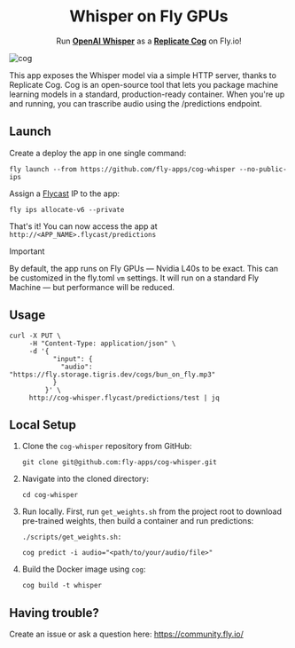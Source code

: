 <div align="center">
    <h1>Whisper on Fly GPUs</h1>
    <p>Run <strong><a href="https://github.com/openai/whisper">OpenAI Whisper</a></strong> as a <strong><a href="https://github.com/replicate/cog">Replicate Cog</a></strong> on Fly.io!</p>
</div>

![cog](https://github.com/fly-apps/cog-whisper/assets/3727384/4d757f88-29c1-4966-ace9-01d0b1a630ac)

This app exposes the Whisper model via a simple HTTP server, thanks to Replicate Cog. Cog is an open-source tool that lets you package machine learning models in a standard, production-ready container. When you're up and running, you can trascribe audio using the /predictions endpoint.

## Launch

Create a deploy the app in one single command:

```console
fly launch --from https://github.com/fly-apps/cog-whisper --no-public-ips
```

Assign a [Flycast](https://fly.io/docs/networking/private-networking/#flycast-private-load-balancing) IP to the app:

```console
fly ips allocate-v6 --private
```

That's it! You can now access the app at `http://<APP_NAME>.flycast/predictions`

> [!IMPORTANT]  
> By default, the app runs on Fly GPUs — Nvidia L40s to be exact. This can be customized in the fly.toml `vm` settings. It will run on a standard Fly Machine — but performance will be reduced.

## Usage

```console
curl -X PUT \
     -H "Content-Type: application/json" \
     -d '{
           "input": {
             "audio": "https://fly.storage.tigris.dev/cogs/bun_on_fly.mp3"
           }
         }' \
     http://cog-whisper.flycast/predictions/test | jq

```

## Local Setup

1. Clone the `cog-whisper` repository from GitHub:

    ```console
    git clone git@github.com:fly-apps/cog-whisper.git
    ```

2. Navigate into the cloned directory:

    ```console
    cd cog-whisper
    ```
    
3. Run locally. First, run `get_weights.sh` from the project root to download pre-trained weights, then build a container and run predictions:

    ```console
    ./scripts/get_weights.sh:
    ```

    ```console
    cog predict -i audio="<path/to/your/audio/file>"
    ```

4. Build the Docker image using `cog`:

    ```console
    cog build -t whisper
    ```

## Having trouble?

Create an issue or ask a question here: https://community.fly.io/